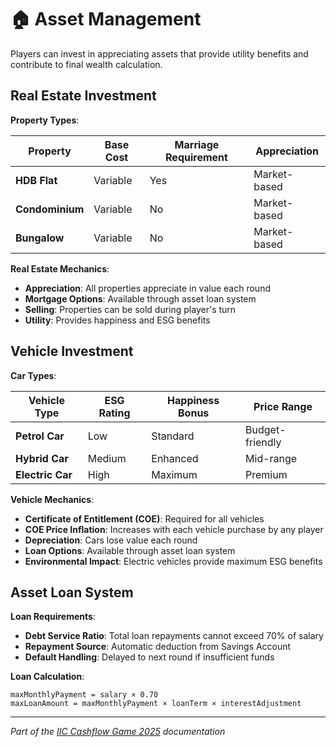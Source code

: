 # 🏠 Asset Management

Players can invest in appreciating assets that provide utility benefits and contribute to final wealth calculation.

## Real Estate Investment

**Property Types**:

| Property | Base Cost | Marriage Requirement | Appreciation |
|----------|-----------|---------------------|--------------|
| **HDB Flat** | Variable | Yes | Market-based |
| **Condominium** | Variable | No | Market-based |
| **Bungalow** | Variable | No | Market-based |

**Real Estate Mechanics**:
- **Appreciation**: All properties appreciate in value each round
- **Mortgage Options**: Available through asset loan system
- **Selling**: Properties can be sold during player's turn
- **Utility**: Provides happiness and ESG benefits

## Vehicle Investment

**Car Types**:

| Vehicle Type | ESG Rating | Happiness Bonus | Price Range |
|--------------|------------|-----------------|-------------|
| **Petrol Car** | Low | Standard | Budget-friendly |
| **Hybrid Car** | Medium | Enhanced | Mid-range |
| **Electric Car** | High | Maximum | Premium |

**Vehicle Mechanics**:
- **Certificate of Entitlement (COE)**: Required for all vehicles
- **COE Price Inflation**: Increases with each vehicle purchase by any player
- **Depreciation**: Cars lose value each round
- **Loan Options**: Available through asset loan system
- **Environmental Impact**: Electric vehicles provide maximum ESG benefits

## Asset Loan System

**Loan Requirements**:
- **Debt Service Ratio**: Total loan repayments cannot exceed 70% of salary
- **Repayment Source**: Automatic deduction from Savings Account
- **Default Handling**: Delayed to next round if insufficient funds

**Loan Calculation**:
```
maxMonthlyPayment = salary × 0.70
maxLoanAmount = maxMonthlyPayment × loanTerm × interestAdjustment
```

---

*Part of the [IIC Cashflow Game 2025](../../README.md) documentation*